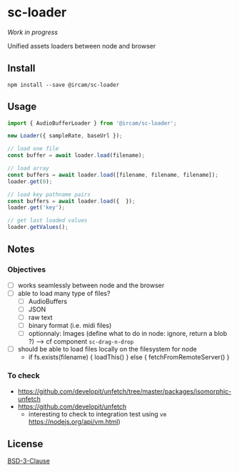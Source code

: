 # sc-loader

_Work in progress_

Unified assets loaders between node and browser

## Install

```
npm install --save @ircam/sc-loader
```

## Usage

```js
import { AudioBufferLoader } from '@ircam/sc-loader';

new Loader({ sampleRate, baseUrl });

// load one file
const buffer = await loader.load(filename);

// load array
const buffers = await loader.load([filename, filename, filename]);
loader.get(0);

// load key pathname pairs
const buffers = await loader.load({  });
loader.get('key');

// get last loaded values
loader.getValues();
```

## Notes

### Objectives

- [ ] works seamlessly between node and the browser
- [ ] able to load many type of files?
  + [ ] AudioBuffers
  + [ ] JSON
  + [ ] raw text
  + [ ] binary format (i.e. midi files)
  + [ ] optionnaly: Images (define what to do in node: ignore, return a blob ?)
  --> cf component `sc-drag-n-drop`
- [ ] should be able to load files locally on the filesystem for node
  + if fs.exists(filename) { loadThis() } else { fetchFromRemoteServer() }

### To check

- https://github.com/developit/unfetch/tree/master/packages/isomorphic-unfetch
- https://github.com/developit/unfetch 
  + interesting to check to integration test using `vm` https://nodejs.org/api/vm.html)

## License

[BSD-3-Clause](./LICENSE)
